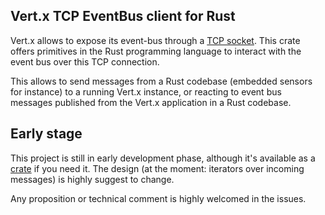 ## Vert.x TCP EventBus client for Rust


Vert.x allows to expose its event-bus through a [TCP socket](https://vertx.io/docs/vertx-tcp-eventbus-bridge/java/).
This crate offers primitives in the Rust programming language to interact with the event bus over this TCP connection. 

This allows to send messages from a Rust codebase (embedded sensors for instance) to a running Vert.x instance, or reacting to event bus messages published from the Vert.x application in a Rust codebase.


## Early stage

This project is still in early development phase, although it's available as a [crate](https://crates.io/crates/vertx-eventbus-bridge) if you need it. 
The design (at the moment: iterators over incoming messages) is highly suggest to change.

Any proposition or technical comment is highly welcomed in the issues. 